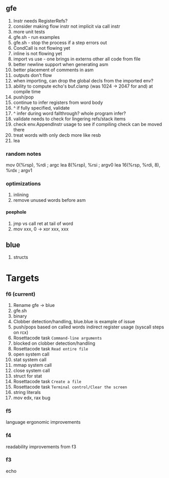 ## gfe

1. Instr needs RegisterRefs?
1. consider making flow instr not implicit via call instr
1. more unit tests
1. gfe.sh - run examples
1. gfe.sh - stop the process if a step errors out
1. CondCall is not flowing yet
1. inline is not flowing yet
1. import vs use - one brings in externs other all code from file
1. better newline support when generating asm
1. better placement of comments in asm
1. outputs don't flow
1. when importing, can drop the global decls from the imported env?
1. ability to compute echo's buf.clamp (was 1024 -> 2047 for and) at compile time
1. push/pop
1. continue to infer registers from word body
1. ^ if fully specified, validate
1. ^ infer during word fallthrough? whole program infer?
1. validate needs to check for lingering refs/stack items
1. check env.AppendInstr usage to see if compiling check can be moved there
1. treat words with only decb more like resb
1. lea

### random notes

mov 0(%rsp), %rdi ; argc
lea 8(%rsp), %rsi ; argv0
lea 16(%rsp, %rdi, 8), %rdx ; argv1

### optimizations

1. inlining
1. remove unused words before asm

#### peephole

1. jmp vs call ret at tail of word
1. mov xxx, 0 -> xor xxx, xxx

## blue

1. structs

# Targets

### f6 (current)

1. Rename gfe -> blue
  1. gfe.sh
  1. binary
1. Clobber detection/handling, blue.blue is example of issue
  1. push/pops based on called words indirect register usage (syscall steps on rcx)
1. Rosettacode task `Command-line arguments`
  1. blocked on clobber detection/handling
1. Rosettacode task `Read entire file`
  1. open system call
  1. stat system call
  1. mmap system call
  1. close system call
  1. struct for stat
1. Rosettacode task `Create a file`
1. Rosettacode task `Terminal control/Clear the screen`
  1. string literals
1. mov edx, rax bug

### f5

language ergonomic improvements

### f4

readability improvements from f3

### f3

echo
